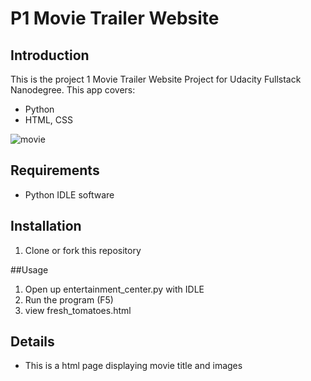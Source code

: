 # P1 Movie Trailer Website

## Introduction

This is the project 1 Movie Trailer Website Project for Udacity Fullstack Nanodegree. This app covers:
* Python
* HTML, CSS

![movie](https://cloud.githubusercontent.com/assets/15135653/20071402/628b5c36-a4f2-11e6-84d9-f7e5d5977742.jpg)


## Requirements

* Python IDLE software


## Installation

1. Clone or fork this repository

##Usage

1. Open up entertainment_center.py with IDLE
2. Run the program (F5)
3. view fresh_tomatoes.html


## Details

* This is a html page displaying movie title and images
